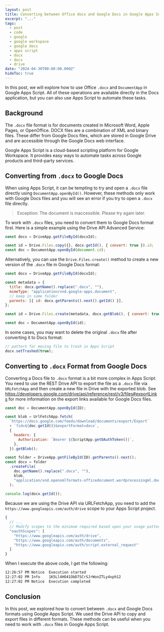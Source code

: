 ```yaml
---
layout: post
title: Converting between Office docx and Google Docs in Google Apps Script
excerpt: "..."
tags:
  - post
  - code
  - google
  - google workspace
  - google docs
  - apps script
  - docx
  - docs
  - drive
date: "2024-04-30T00:00:00.000Z"
hideToc: true
---
```


In this post, we will explore how to use Office `.docx` and `DocumentApp` in Google Apps Script. All of these operations are available directly in the Docs application, but you can also use Apps Script to automate these tasks.

## Background

The `.docx` file format is for documents created in Microsoft Word, Apple Pages, or OpenOffice. DOCX files are a combination of XML and binary files. These differ from Google Docs files, which are stored in Google Drive and are accessible through the Google Docs web interface.

Google Apps Script is a cloud-based scripting platform for Google Workspace. It provides easy ways to automate tasks across Google products and third-party services.

## Converting from `.docx` to Google Docs

When using Apps Script, it can be tempting to try and open a `.docx` file directly using `DocumentApp.openById()`. However, these methods only work with Google Docs files and you will see an error if you try to open a `.docx` file directly.

> Exception: The document is inaccessible. Please try again later.

To work with `.docx` files, you need to convert them to Google Docs format first. Here is a simple example using the Drive API Advanced Service:

```javascript
const docx = DriveApp.getFileById(docxId);

const id = Drive.Files.copy({}, docx.getId(), { convert: true }).id;
const doc = DocumentApp.openById(document.id);
```

Alternatively, you can use the `Drive.Files.create()` method to create a new version of the `.docx` file in Google Docs format:

```javascript
const docx = DriveApp.getFileById(docxId);

const metadata = {
  title: docx.getName().replace(".docx", ""),
  mimeType: "application/vnd.google-apps.document",
  // keep in same folder
  parents: [{ id: docx.getParents().next().getId() }],
};

const id = Drive.Files.create(metadata, docx.getBlob(), { convert: true }).id;

const doc = DocumentApp.openById(id);
```

In some cases, you may want to delete the original `.docx` file after converting it to Docs format:

```javascript
// pattern for moving file to trash in Apps Script
docx.setTrashed(true);
```

## Converting to `.docx` Format from Google Docs

Converting a Docs file to `.docx` format is a bit more complex in Apps Script. You need to use the REST Drive API to export the file as a `.docx` file via `URLFetchApp` and then create a new file in Drive with the exported blob. See https://developers.google.com/drive/api/reference/rest/v3/files#exportLinks for more information on the export links available for Google Docs files.

```javascript
const doc = DocumentApp.openById(ID);

const blob = UrlFetchApp.fetch(
  `https://docs.google.com/feeds/download/documents/export/Export`
  + `?id=${doc.getId()}&exportFormat=docx`, 
  {
    headers: {
      Authorization: `Bearer ${ScriptApp.getOAuthToken()}`,
    },
  }).getBlob();

const folder = DriveApp.getFileById(ID).getParents().next();
const docx = folder
  .createFile(
    doc.getName().replace(".docx", ""),
    blob,
    "application/vnd.openxmlformats-officedocument.wordprocessingml.document"
  );
  
console.log(docx.getId());
```

Because we are using the Drive API via URLFetchApp, you need to add the `https://www.googleapis.com/auth/drive` scope to your Apps Script project.

```js
{
  // ...
  // Modify scopes to the minimum required based upon your usage patterns
  "oauthScopes": [
    "https://www.googleapis.com/auth/drive",
    "https://www.googleapis.com/auth/documents",
    "https://www.googleapis.com/auth/script.external_request"
  ]
}
```

When I execute the above code, I get the following:

```sh
12:26:57 PM	Notice	Execution started
12:27:02 PM	Info	1K5Ll4HO41ObD7SCrSJrWonZTLy4xph12
12:27:02 PM	Notice	Execution completed
```

## Conclusion

In this post, we explored how to convert between `.docx` and Google Docs formats using Google Apps Script. We used the Drive API to copy and export files in different formats. These methods can be useful when you need to work with `.docx` files in Google Apps Script.
